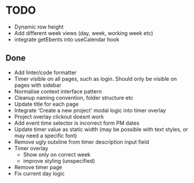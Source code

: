 # TODO

- Dynamic row height
- Add different week views (day, week, working week etc)
- integrate getEbents into useCalendar hook

## Done

- Add linter/code formatter
- Timer visible on all pages, such as login. Should only be visible on pages with sidebar
- Normalise context interface pattern
- Cleanup naming convention, folder structure etc
- Update title for each page
- Integrate 'Create a new project' modal logic into timer overlay
- Project overlay clickout doesnt work
- Add event time selector is incorrect form PM dates
- Update timer value as static width (may be possible with text styles, or may need a specific font)
- Remove ugly outxline from timer description input field
- Timer overlay
  - Show only on correct week
  - improve styling (unspecified)
- Remove timer page
- Fix current day logic
